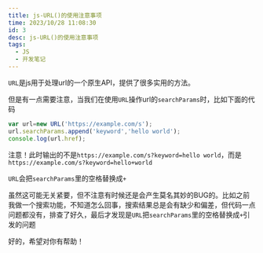 ```yaml
---
title: js-URL()的使用注意事项
time: 2023/10/28 11:08:30
id: 3
desc: js-URL()的使用注意事项
tags:
  - JS
  - 开发笔记
---
```

  
`URL`是js用于处理url的一个原生API，提供了很多实用的方法。

但是有一点需要注意，当我们在使用`URL`操作url的`searchParams`时，比如下面的代码

```javascript
var url=new URL('https://example.com/s');
url.searchParams.append('keyword','hello world');
console.log(url.href);
```

注意！此时输出的不是`https://example.com/s?keyword=hello world`，而是`https://example.com/s?keyword=hello+world`

`URL`会把`searchParams`里的空格替换成`+`

虽然这可能无关紧要，但不注意有时候还是会产生莫名其妙的BUG的。比如之前我做一个搜索功能，不知道怎么回事，搜索结果总是会有缺少和偏差，但代码一点问题都没有，排查了好久，最后才发现是`URL`把`searchParams`里的空格替换成`+`引发的问题

好的，希望对你有帮助！